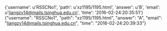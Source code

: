 {'username': u'RSSCNo1', 'path': u'xz1195/1195.html', 'answer': u'B', 'email': u'liangzy14@mails.tsinghua.edu.cn', 'time': '2016-02-24:20:35:51'}
{"username": "RSSCNo1", "path": "xz1195/1195.html", "answer": "A", "email": "liangzy14@mails.tsinghua.edu.cn", "time": "2016-02-24:20:39:33"}